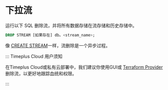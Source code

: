 # 下拉流

运行以下 SQL 删除流，并将所有数据存储在流存储和历史存储中。

```sql
DROP STREAM [如果存在] db。<stream_name>;
```

像 [CREATE STREAM](proton-create-stream)一样，流删除是一个异步过程。

::: Timeplus Cloud 用户须知

在Timeplus Cloud或私有云部署中，我们建议你使用GUI或 [Terraform Provider](terraform)删除流，以更好地跟踪血统和权限。

:::

